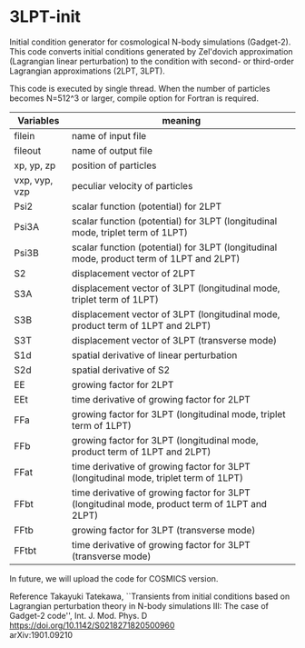 # 3LPT-init

Initial condition generator for cosmological N-body simulations (Gadget-2).
This code converts initial conditions generated by Zel'dovich approximation (Lagrangian linear perturbation) to
the condition with second- or third-order Lagrangian approximations (2LPT, 3LPT).

This code is executed by single thread. When the number of particles becomes N=512^3 or larger, compile option for Fortran is required.

| Variables | meaning |
|---|---|
| filein | name of input file |
| fileout | name of output file |
|xp, yp, zp | position of particles |
|vxp, vyp, vzp |peculiar velocity of particles |
|Psi2       | scalar function (potential) for 2LPT |
|Psi3A      | scalar function (potential) for 3LPT (longitudinal mode, triplet term of 1LPT) |
|Psi3B      | scalar function (potential) for 3LPT (longitudinal mode, product term of 1LPT and 2LPT) |
|S2         | displacement vector of 2LPT |
|S3A        | displacement vector of 3LPT (longitudinal mode, triplet term of 1LPT) |
|S3B        | displacement vector of 3LPT (longitudinal mode, product term of 1LPT and 2LPT) |
|S3T        | displacement vector of 3LPT (transverse mode) |
|S1d        | spatial derivative of linear perturbation |
|S2d        | spatial derivative of S2 |
|EE         | growing factor for 2LPT |
|EEt        | time derivative of growing factor for 2LPT |
|FFa        | growing factor for 3LPT (longitudinal mode, triplet term of 1LPT) |
|FFb        | growing factor for 3LPT (longitudinal mode, product term of 1LPT and 2LPT) |
|FFat       | time derivative of growing factor for 3LPT (longitudinal mode, triplet term of 1LPT) |
|FFbt       | time derivative of growing factor for 3LPT (longitudinal mode, product term of 1LPT and 2LPT) |
|FFtb       | growing factor for 3LPT (transverse mode) |
|FFtbt      | time derivative of growing factor for 3LPT (transverse mode) |


In future, we will upload the code for COSMICS version.

Reference
Takayuki Tatekawa, ``Transients from initial conditions based on Lagrangian perturbation theory in N-body simulations III: The case of Gadget-2 code'', Int. J. Mod. Phys. D  
https://doi.org/10.1142/S0218271820500960  
arXiv:1901.09210 
